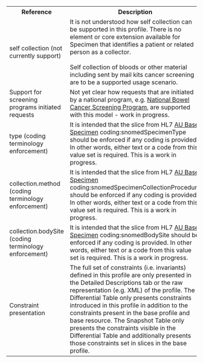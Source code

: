 <table class="list" width="100%">
<tbody>
  <tr>
    <th>Reference</th>
    <th>Description</th>
    <th>Issue No.</th>
  </tr>
  <tr>
      <td>self collection (not currently support)</td>
      <td>It is not understood how self collection can be supported in this profile. There is no element or core extension available for Specimen that identifies a patient or related person as a collector.<br/><br/>
      Self collection of bloods or other material including sent by mail kits cancer screening are to be a supported usage scenario.
      </td>
      <td>See <a href="https://github.com/AuDigitalHealth/ci-fhir-r4/issues/24">ci-fhir-r4/issues/24</a>, and <a href="https://jira.hl7.org/browse/FHIR-26922">jira.hl7.org/browse/FHIR-26922</a></td>
  </tr>
  <tr>
      <td>Support for screening programs initiated requests</td>
      <td>Not yet clear how requests that are initiated by a national program, e.g. <a href="http://www.cancerscreening.gov.au/internet/screening/publishing.nsf/Content/bowel-screening-1">National Bowel Cancer Screening Program</a>, are supported with this model - work in progress.</td>
      <td>See <a href="https://github.com/AuDigitalHealth/ci-fhir-r4/issues/29">ci-fhir-r4/issues/29</a></td>
  </tr>
  <tr>
      <td>type (coding terminology enforcement)</td>
      <td>It is intended that the slice from HL7 <a href="http://build.fhir.org/ig/hl7au/au-fhir-base/StructureDefinition-au-specimen.html">AU Base Specimen</a> coding:snomedSpecimenType should be enforced if any coding is provided. In other words, either text or a code from this value set is required. This is a work in progress.</td>
      <td>See <a href="https://github.com/AuDigitalHealth/ci-fhir-r4/issues/24">ci-fhir-r4/issues/24</a></td>
  </tr>
  <tr>
      <td>collection.method (coding terminology enforcement)</td>
      <td>It is intended that the slice from HL7 <a href="http://build.fhir.org/ig/hl7au/au-fhir-base/StructureDefinition-au-specimen.html">AU Base Specimen</a> coding:snomedSpecimenCollectionProcedure should be enforced if any coding is provided. In other words, either text or a code from this value set is required. This is a work in progress.</td>
      <td>See <a href="https://github.com/AuDigitalHealth/ci-fhir-r4/issues/24">ci-fhir-r4/issues/24</a></td>
  </tr>
  <tr>
      <td>collection.bodySite (coding terminology enforcement)</td>
      <td>It is intended that the slice from HL7 <a href="http://build.fhir.org/ig/hl7au/au-fhir-base/StructureDefinition-au-specimen.html">AU Base Specimen</a> coding:snomedBodySite should be enforced if any coding is provided. In other words, either text or a code from this value set is required. This is a work in progress.</td>
      <td>See <a href="https://github.com/AuDigitalHealth/ci-fhir-r4/issues/24">ci-fhir-r4/issues/24</a></td>
  </tr>
  <tr>
      <td>Constraint presentation</td>
      <td>The full set of constraints (i.e. invariants) defined in this profile are only presented in the Detailed Descriptions tab or the raw representation (e.g. XML) of the profile. The Differential Table only presents constraints introduced in this profile in addition to the constraints present in the base profile and base resource. The Snapshot Table only presents the constraints visible in the Differential Table and additionally presents those constraints set in slices in the base profile.</td>
      <td>See Zulip <a href="https://chat.fhir.org/#narrow/stream/179252-IG-creation/topic/Derived.20profile.20snapshot.20missing.20upstream.20invariants">Derived profile snapshot missing upstream invariants</a> stream</td>
  </tr>
 </tbody>
</table>
